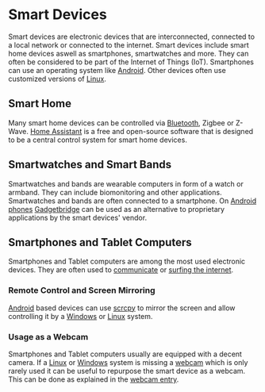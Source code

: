 # Smart Devices

Smart devices are electronic devices that are interconnected, connected to a local network or
connected to the internet.
Smart devices include smart home devices aswell as smartphones, smartwatches and more.
They can often be considered to be part of the Internet of Things (IoT).
Smartphones can use an operating system like [Android](/wiki/android.md).
Other devices often use customized versions of [Linux](/wiki/linux.md).

## Smart Home

Many smart home devices can be controlled via [Bluetooth](/wiki/bluetooth.md), Zigbee or Z-Wave.
[Home Assistant](/wiki/home_assistant.md) is a free and open-source software that is designed to be
a central control system for smart home devices.

## Smartwatches and Smart Bands

Smartwatches and bands are wearable computers in form of a watch or armband.
They can include biomonitoring and other applications.
Smartwatches and bands are often connected to a smartphone.
On [Android phones](/wiki/android.md) [Gadgetbridge](/wiki/android/gadgetbridge.md) can be used as
an alternative to proprietary applications by the smart devices' vendor.

## Smartphones and Tablet Computers

Smartphones and Tablet computers are among the most used electronic devices.
They are often used to [communicate](/wiki/communication.md) or
[surfing the internet](/wiki/web_browser.md).

### Remote Control and Screen Mirroring

[Android](/wiki/android.md) based devices can use [scrcpy](/wiki/android/scrcpy.md) to mirror the
screen and allow controlling it by a [Windows](/wiki/windows.md) or [Linux](/wiki/linux.md) system.

### Usage as a Webcam

Smartphones and Tablet computers usually are equipped with a decent camera.
If a [Linux](/wiki/linux.md) or [Windows](/wiki/windows.md) system is missing a
[webcam](/wiki/webcams.md) which is only rarely used it can be useful to repurpose the smart device
as a webcam.
This can be done as explained in the [webcam entry](/wiki/webcams.md#using-a-smartphone-as-webcam).
